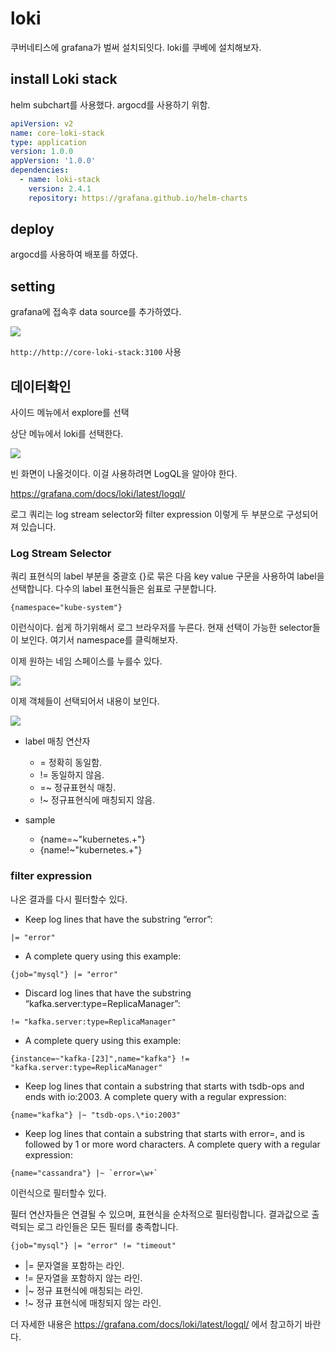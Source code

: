 # loki

쿠버네티스에 grafana가 벌써 설치되잇다. loki를 쿠베에 설치해보자.

## install Loki stack

helm subchart를 사용했다. argocd를 사용하기 위함.

```yml
apiVersion: v2
name: core-loki-stack
type: application
version: 1.0.0
appVersion: '1.0.0'
dependencies:
  - name: loki-stack
    version: 2.4.1
    repository: https://grafana.github.io/helm-charts
```

## deploy

argocd를 사용하여 배포를 하였다.

## setting

grafana에 접속후 data source를 추가하였다.

![](./images/2021-09-25-10-27-24.png)

`http://http://core-loki-stack:3100` 사용

## 데이터확인

사이드 메뉴에서 explore를 선택

상단 메뉴에서 loki를 선택한다.

![](./images/2021-09-25-10-31-05.png)

빈 화면이 나올것이다. 이걸 사용하려면 LogQL을 알아야 한다.

<https://grafana.com/docs/loki/latest/logql/>

로그 쿼리는 log stream selector와 filter expression 이렇게 두 부분으로 구성되어져 있습니다.

### Log Stream Selector

쿼리 표현식의 label 부분을 중괄호 {}로 묶은 다음 key value 구문을 사용하여 label을 선택합니다. 다수의 label 표현식들은 쉼표로 구분합니다.

`{namespace="kube-system"}`

이런식이다. 쉽게 하기위해서 로그 브라우저를 누른다. 현재 선택이 가능한 selector들이 보인다. 여기서 namespace를 클릭해보자.

이제 원하는 네임 스페이스를 누를수 있다.

![](./images/2021-09-25-10-43-33.png)

이제 객체들이 선택되어서 내용이 보인다.

![](./images/2021-09-25-10-45-29.png)

- label 매칭 연산자

  - = 정확히 동일함.
  - != 동일하지 않음.
  - =~ 정규표현식 매칭.
  - !~ 정규표현식에 매칭되지 않음.

- sample

  - {name=~"kubernetes.+"}
  - {name!~"kubernetes.+"}

### filter expression

나온 결과를 다시 필터할수 있다.

- Keep log lines that have the substring “error”:

```text
|= "error"
```

- A complete query using this example:

```text
{job="mysql"} |= "error"
```

- Discard log lines that have the substring “kafka.server:type=ReplicaManager”:

```text
!= "kafka.server:type=ReplicaManager"
```

- A complete query using this example:

```text
{instance=~"kafka-[23]",name="kafka"} != "kafka.server:type=ReplicaManager"
```

- Keep log lines that contain a substring that starts with tsdb-ops and ends with io:2003. A complete query with a regular expression:

```text
{name="kafka"} |~ "tsdb-ops.\*io:2003"
```

- Keep log lines that contain a substring that starts with error=, and is followed by 1 or more word characters. A complete query with a regular expression:

```text
{name="cassandra"} |~ `error=\w+`
```

이런식으로 필터할수 있다.

필터 연산자들은 연결될 수 있으며, 표현식을 순차적으로 필터링합니다. 결과값으로 출력되는 로그 라인들은 모든 필터를 충족합니다.

```text
{job="mysql"} |= "error" != "timeout"
```

- |= 문자열을 포함하는 라인.
- != 문자열을 포함하지 않는 라인.
- |~ 정규 표현식에 매칭되는 라인.
- !~ 정규 표현식에 매칭되지 않는 라인.

더 자세한 내용은 <https://grafana.com/docs/loki/latest/logql/> 에서 참고하기 바란다.
